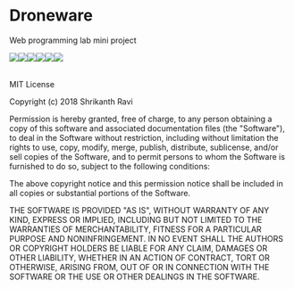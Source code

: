 # Droneware
Web programming lab mini project 

<table>
  <tr>
      <img src="https://drive.google.com/uc?id=1DOFrsMUzGsW2aI8bbfbDSAUn-xJ15mOt">
  </tr>
  <tr>
      <img src="https://drive.google.com/uc?id=1QusQywVaW-_Dpn3iG4z96Q4IvaaoYaFT">
  </tr>
  <tr>
      <img src="https://drive.google.com/uc?id=1zUqurVvcdAqhil-b7E20aL6XfnJn2VyG">
  </tr>
  <tr>
      <img src="https://drive.google.com/uc?id=1YefqyYZzHcfD5ALWwfQbWgRfKhQfTukl">
  </tr>
   <tr>
      <img src="https://drive.google.com/uc?id=1TfmWBHOxQFH2MlZZQxaIvDfZSfM7zUyd">
  </tr>
  <tr>
      <img src="https://drive.google.com/uc?id=1aQHMPmvCAPvHUGwSvIplnPO-6zYeX_SD">
  </tr>
</table>

MIT License

Copyright (c) 2018 Shrikanth Ravi

Permission is hereby granted, free of charge, to any person obtaining a copy
of this software and associated documentation files (the "Software"), to deal
in the Software without restriction, including without limitation the rights
to use, copy, modify, merge, publish, distribute, sublicense, and/or sell
copies of the Software, and to permit persons to whom the Software is
furnished to do so, subject to the following conditions:

The above copyright notice and this permission notice shall be included in all
copies or substantial portions of the Software.

THE SOFTWARE IS PROVIDED "AS IS", WITHOUT WARRANTY OF ANY KIND, EXPRESS OR
IMPLIED, INCLUDING BUT NOT LIMITED TO THE WARRANTIES OF MERCHANTABILITY,
FITNESS FOR A PARTICULAR PURPOSE AND NONINFRINGEMENT. IN NO EVENT SHALL THE
AUTHORS OR COPYRIGHT HOLDERS BE LIABLE FOR ANY CLAIM, DAMAGES OR OTHER
LIABILITY, WHETHER IN AN ACTION OF CONTRACT, TORT OR OTHERWISE, ARISING FROM,
OUT OF OR IN CONNECTION WITH THE SOFTWARE OR THE USE OR OTHER DEALINGS IN THE
SOFTWARE.
